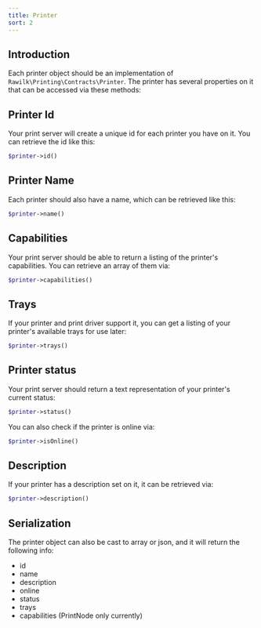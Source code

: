 ```yaml
---
title: Printer
sort: 2
---
```


## Introduction

Each printer object should be an implementation of `Rawilk\Printing\Contracts\Printer`. The printer has several properties on it that can
be accessed via these methods:

## Printer Id
Your print server will create a unique id for each printer you have on it. You can retrieve the id like this:

```php
$printer->id()
```

## Printer Name
Each printer should also have a name, which can be retrieved like this:

```php
$printer->name()
```

## Capabilities
Your print server should be able to return a listing of the printer's capabilities. You can retrieve an array of them via:

```php
$printer->capabilities()
```

## Trays
If your printer and print driver support it, you can get a listing of your printer's available trays for use later:

```php
$printer->trays()
```

## Printer status
Your print server should return a text representation of your printer's current status:

```php
$printer->status()
```

You can also check if the printer is online via:

```php
$printer->isOnline()
```

## Description
If your printer has a description set on it, it can be retrieved via:

```php
$printer->description()
```

## Serialization
The printer object can also be cast to array or json, and it will return the following info:

- id
- name
- description
- online
- status
- trays
- capabilities (PrintNode only currently)
